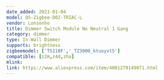 ```yaml
---
date_added: 2021-01-04
model: QS-Zigbee-D02-TRIAC-L
vendor: Lonsonho
title: Dimmer Switch Module No Neutral 1 Gang 
category: dimmer
type: In-Wall Dimmer
supports: brightness
zigbeemodel: ['TS110F','_TZ3000_ktuoyvt5']
compatible: [z2m,z4d,zha]
mlink: 
link: https://www.aliexpress.com/item/4001279149071.html
---
```

